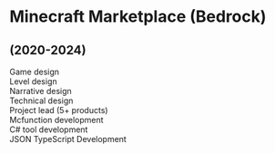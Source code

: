 # Minecraft Marketplace (Bedrock)

## (2020-2024)

Game design  
Level design  
Narrative design  
Technical design  
Project lead (5+ products)  
Mcfunction development  
C# tool development  
JSON
TypeScript Development

